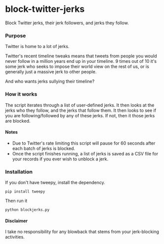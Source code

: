 block-twitter-jerks
===================

Block Twitter jerks, their jerk followers, and jerks they follow. 

### Purpose
Twitter is home to a lot of jerks. 

Twitter's recent timeline tweaks means that tweets from people you would never follow in a million years end up in your timeline. 9 times out of 10 it's some jerk who seeks to impose their world view on the rest of us, or is generally just a massive jerk to other people. 

And who wants jerks sullying their timeline?

### How it works
The script iterates through a list of user-defined jerks. It then looks at the jerks who they follow, and the jerks that follow them. It then looks to see if you are following/followed by any of these jerks. If not, then it those jerks are blocked.

#### Notes
* Due to Twitter's rate limiting this script will pause for 60 seconds after each batch of jerks is blocked.
* Once the script finishes running, a list of jerks is saved as a CSV file for your records if you ever wish to unblock a jerk.

### Installation

If you don't have tweepy, install the dependency.

`pip install tweepy`

Then run it

`python blockjerks.py`

#### Disclaimer

I take no responsibility for any blowback that stems from your jerk-blocking activities.
